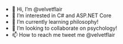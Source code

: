 - 👋 Hi, I’m @velvetflair
- 👀 I’m interested in C# and ASP.NET Core
- 🌱 I’m currently learning philosophy!
- 💞️ I’m looking to collaborate on psychology!
- 📫 How to reach me tweet me @velvetflair

<!---
velvetflair/velvetflair is a ✨ special ✨ repository because its `README.md` (this file) appears on your GitHub profile.
You can click the Preview link to take a look at your changes.
--->
